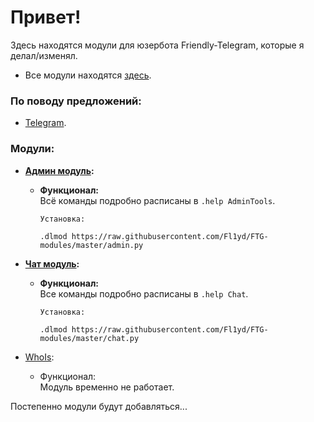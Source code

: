 # Привет! 
Здесь находятся модули для юзербота Friendly-Telegram, которые я делал/изменял. 

 - Все модули находятся [здесь](https://t.me/ftgmodulesbyfl1yd).  



### По поводу предложений:
 - [Telegram](https://t.me/Fl1yd). 
 
 
 
### Модули:
- <b>[Админ модуль](https://github.com/Fl1yd/FTG-modules/blob/master/admin.py):</b>  
	- <b>Функционал:</b>  
		Всё команды подробно расписаны в `.help AdminTools`.  

		```
		Установка:

		.dlmod https://raw.githubusercontent.com/Fl1yd/FTG-modules/master/admin.py
		```
  

- <b>[Чат модуль](https://github.com/Fl1yd/FTG-modules/blob/master/chat.py):</b>  
	- <b>Функционал:</b>  
		Все команды подробно расписаны в `.help Chat`.  

		```
		Установка:

		.dlmod https://raw.githubusercontent.com/Fl1yd/FTG-modules/master/chat.py
		```
  

- [WhoIs](https://github.com/Fl1yd/FTG-modules/blob/master/don%60t_work.py):  
	- Функционал:  
		Модуль временно не работает.  

Постепенно модули будут добавляться...
